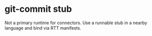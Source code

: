 # git-commit stub
Not a primary runtime for connectors. Use a runnable stub in a nearby language and bind via RTT manifests.